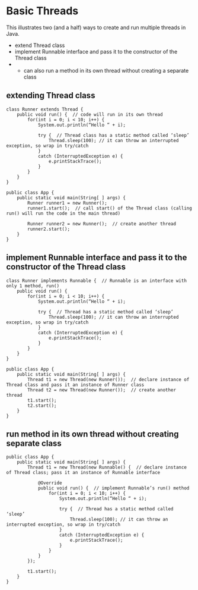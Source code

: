 # Basic Threads
This illustrates two (and a half) ways to create and run multiple threads in Java.

  - extend Thread class
  - implement Runnable interface and pass it to the constructor of the Thread class
  - * can also run a method in its own thread without creating a separate class


## extending Thread class

```
class Runner extends Thread {
    public void run() {  // code will run in its own thread
        for(int i = 0; i < 10; i++) {
            System.out.println(“Hello “ + i);

            try {  // Thread class has a static method called ‘sleep’
                Thread.sleep(100); // it can throw an interrupted exception, so wrap in try/catch
            }
            catch (InterruptedException e) {
                e.printStackTrace();
            }
        }
    }
}

public class App {
    public static void main(String[ ] args) {
        Runner runner1 = new Runner();
        runner1.start();  // call start() of the Thread class (calling run() will run the code in the main thread)

        Runner runner2 = new Runner();  // create another thread
        runner2.start();
    }
}
```


## implement Runnable interface and pass it to the constructor of the Thread class

```
class Runner implements Runnable {  // Runnable is an interface with only 1 method, run()
    public void run() {
        for(int i = 0; i < 10; i++) {
            System.out.println(“Hello “ + i);

            try {  // Thread has a static method called ‘sleep’
                Thread.sleep(100); // it can throw an interrupted exception, so wrap in try/catch
            }
            catch (InterruptedException e) {
                e.printStackTrace();
            }
        }
    }
}

public class App {
    public static void main(String[ ] args) {
        Thread t1 = new Thread(new Runner());  // declare instance of Thread class and pass it an instance of Runner class
        Thread t2 = new Thread(new Runner());  // create another thread
        t1.start();
        t2.start();
    }
}
```


## run method in its own thread without creating separate class

```
public class App {
    public static void main(String[ ] args) {
        Thread t1 = new Thread(new Runnable() {  // declare instance of Thread class; pass it an instance of Runnable interface

            @Override
            public void run() {  // implement Runnable’s run() method
                for(int i = 0; i < 10; i++) {
                    System.out.println(“Hello “ + i);

                    try {  // Thread has a static method called ‘sleep’
                        Thread.sleep(100); // it can throw an interrupted exception, so wrap in try/catch
                    }
                    catch (InterruptedException e) {
                        e.printStackTrace();
                    }
                }
            }
        });

        t1.start();
    }
}
```
